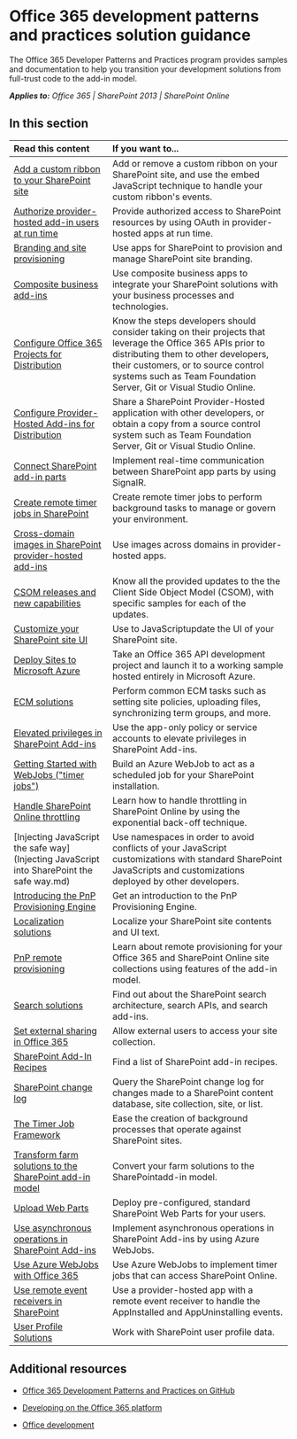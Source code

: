 
# Office 365 development patterns and practices solution guidance
The Office 365 Developer Patterns and Practices program provides samples and documentation to help you transition your development solutions from full-trust code to the add-in model.

 _**Applies to:** Office 365 | SharePoint 2013 | SharePoint Online_

## In this section

|**Read this content**|**If you want to...**|
|:-----|:-----|
|[Add a custom ribbon to your SharePoint site](Add-a-custom-ribbon-to-your-SharePoint-site.md)|Add or remove a custom ribbon on your SharePoint site, and use the embed JavaScript technique to handle your custom ribbon's events.|
|[Authorize provider-hosted add-in users at run time](authorize-provider-hosted-add-in-users-at-run-time-by-using-oauth.md)|Provide authorized access to SharePoint resources by using OAuth in provider-hosted apps at run time.|
|[Branding and site provisioning](Branding-and-site-provisioning-solutions-for-SharePoint.md)|Use apps for SharePoint to provision and manage SharePoint site branding.|
|[Composite business add-ins](Composite-buisness-apps-for-SharePoint.md)|Use composite business apps to integrate your SharePoint solutions with your business processes and technologies. |
|[Configure Office 365 Projects for Distribution](Configure-O365Api-Project-For-Distribution.md)|Know the steps developers should consider taking on their projects that leverage the Office 365 APIs prior to distributing them to other developers, their customers, or to source control systems such as Team Foundation Server, Git or Visual Studio Online.|
|[Configure Provider-Hosted Add-ins for Distribution](Configure-SP-Provider-Hosted-Apps-For-Distribution.md)|Share a SharePoint Provider-Hosted application with other developers, or obtain a copy from a source control system such as Team Foundation Server, Git or Visual Studio Online.|
|[Connect SharePoint add-in parts](Connect-SharePoint-app-parts-by-using-SignalR.md)|Implement real-time communication between SharePoint app parts by using SignalR. |
|[Create remote timer jobs in SharePoint](create-remote-timer-jobs-in-sharepoint.md)|Create remote timer jobs to perform background tasks to manage or govern your environment.|
|[Cross-domain images in SharePoint provider-hosted add-ins](cross-domain-images-in-sharepoint-provider-hosted-add-ins.md)|Use images across domains in provider-hosted apps.|
|[CSOM releases and new capabilities](CSOM-Releases-And-New-Capabilities.md)|Know all the provided updates to the the Client Side Object Model (CSOM), with specific samples for each of the updates.|
|[Customize your SharePoint site UI](Customize-your-SharePoint-site-UI-by-using-JavaScript.md)|Use to JavaScriptupdate the UI of your SharePoint site.|
|[Deploy Sites to Microsoft Azure](Move-O365Api-Project-from-Dev-To-Prod.md)|Take an Office 365 API development project and launch it to a working sample hosted entirely in Microsoft Azure.|
|[ECM solutions](Enterprise-Content-Management-solutions-for-SharePoint-2013-and-SharePoint-Online.md)|Perform common ECM tasks such as setting site policies, uploading files, synchronizing term groups, and more.|
|[Elevated privileges in SharePoint Add-ins](elevated-privileges-in-sharepoint-add-ins.md)|Use the app-only policy or service accounts to elevate privileges in SharePoint Add-ins.|
|[Getting Started with WebJobs ("timer jobs")](Getting-Started-with-building-Azure-WebJobs-for-your-Office365-sites.md)|Build an Azure WebJob to act as a scheduled job for your SharePoint installation.|
|[Handle SharePoint Online throttling](Handle-SharePoint-Online-throttling-by-using-exponential-back-off.md)|Learn how to handle throttling in SharePoint Online by using the exponential back-off technique.|
|[Injecting JavaScript the safe way](Injecting JavaScript into SharePoint the safe way.md)|Use namespaces in order to avoid conflicts of your JavaScript customizations with standard SharePoint JavaScripts and customizations deployed by other developers.|
|[Introducing the PnP Provisioning Engine](Introducing-the-PnP-Provisioning-Engine.md)|Get an introduction to the PnP Provisioning Engine.|
|[Localization solutions](localization-solutions-for-sharepoint-2013-and-sharepoint-online.md)|Localize your SharePoint site contents and UI text.|
|[PnP remote provisioning](pnp-remote-provisioning.md)|Learn about remote provisioning for your Office 365 and SharePoint Online site collections using features of the add-in model.|
|[Search solutions](search-solutions-in-sharepoint-2013-and-sharepoint-online.md)|Find out about the SharePoint search architecture, search APIs, and search add-ins.|
|[Set external sharing in Office 365](Set-external-sharing-on-site-collections-in-Office-365.md)|Allow external users to access your site collection.|
|[SharePoint Add-In Recipes](sharepoint-add-in-recipes.md)|Find a list of SharePoint add-in recipes.|
|[SharePoint change log](query-sharepoint-change-log-with-changequery-and-changeToken.md)|Query the SharePoint change log for changes made to a SharePoint content database, site collection, site, or list.|
|[The Timer Job Framework](timerjob-framework.md)|Ease the creation of background processes that operate against SharePoint sites.|
|[Transform farm solutions to the SharePoint add-in model](Transform-farm-solutions-to-the-SharePoint-app-model.md)|Convert your farm solutions to the SharePointadd-in model.|
|[Upload Web Parts](upload-web-parts-in-sharepoint.md)|Deploy pre-configured, standard SharePoint Web Parts for your users.|
|[Use asynchronous operations in SharePoint Add-ins](use-asynchronous-operations-in-sharepoint-add-ins.md)|Implement asynchronous operations in SharePoint Add-ins by using Azure WebJobs.|
|[Use Azure WebJobs with Office 365](Use-Microsoft-Azure-WebJobs-with-Office-365.md)|Use Azure WebJobs to implement timer jobs that can access SharePoint Online.|
|[Use remote event receivers in SharePoint](Use-remote-event-receivers-in-SharePoint.md)|Use a provider-hosted app with a remote event receiver to handle the AppInstalled and AppUninstalling events. |
|[User Profile Solutions](user-profile-solutions-for-sharepoint.md)|Work with SharePoint user profile data.|


## Additional resources
<a name="bk_addresources"> </a>


-  [Office 365 Development Patterns and Practices on GitHub](https://github.com/OfficeDev/PnP)
    
-  [Developing on the Office 365 platform](http://msdn.microsoft.com/en-us/office/office365/howto/platform-development-overview)
    
-  [Office development](http://msdn.microsoft.com/en-us/library/office/dn467914%28v=office.15%29.aspx)
    
